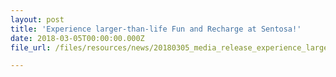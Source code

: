 ```yaml
---
layout: post
title: 'Experience larger-than-life Fun and Recharge at Sentosa!'
date: 2018-03-05T00:00:00.000Z
file_url: /files/resources/news/20180305_media_release_experience_larger-than-life_fun_and_recharge_at_sentosa!.pdf

---
```

